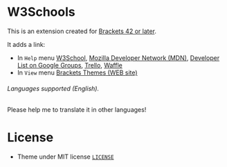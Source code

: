 # W3Schools


This is an extension created for [Brackets 42 or later](http://www.brackets.io/). 

It adds a link:

* In `Help` menu
[W3School](http://www.w3schools.com/), [Mozilla Developer Network (MDN)](https://developer.mozilla.org/), [Developer List on Google Groups](https://groups.google.com/forum/#!forum/brackets-dev), [Trello](https://trello.com/b/LCDud1Nd/brackets), [Waffle](https://waffle.io/adobe/brackets)
* In `View` menu
[Brackets Themes (WEB site)](http://brackets-themes.github.io/)

###### Languages supported (English).
Please help me to translate it in other languages!

# License

* Theme under MIT license [`LICENSE`](LICENSE)
